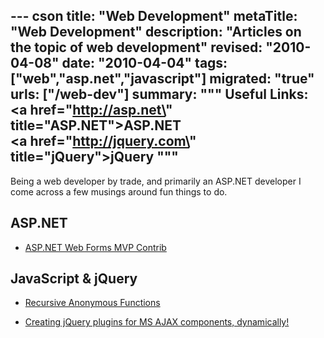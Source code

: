 --- cson
title: "Web Development"
metaTitle: "Web Development"
description: "Articles on the topic of web development"
revised: "2010-04-08"
date: "2010-04-04"
tags: ["web","asp.net","javascript"]
migrated: "true"
urls: ["/web-dev"]
summary: """
Useful Links:<br />
<a href=\"http://asp.net\" title=\"ASP.NET\">ASP.NET</a><br />
<a href=\"http://jquery.com\" title=\"jQuery\">jQuery</a>
"""
---
Being a web developer by trade, and primarily an ASP.NET developer I come across a few musings around fun things to do.

## ASP.NET ##

* [ASP.NET Web Forms MVP Contrib][1]

## JavaScript & jQuery ##

* [Recursive Anonymous Functions][2]
* [Creating jQuery plugins for MS AJAX components, dynamically!][3]


  [1]: /webforms-mvp-contrib
  [2]: /recursive-anonymous-functions
  [3]: /creating-jquery-plugins-from-ms-ajax-components